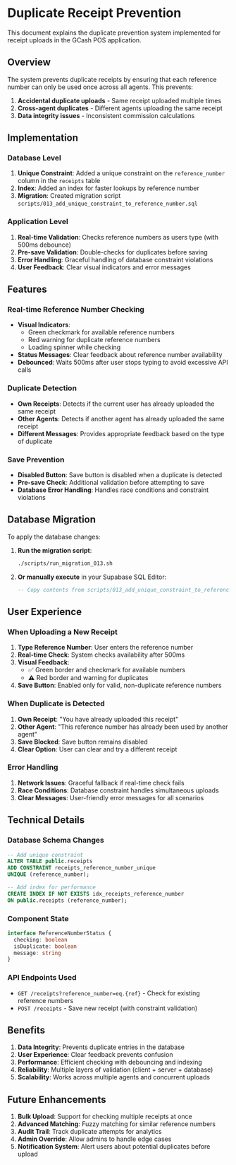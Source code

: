 # Duplicate Receipt Prevention

This document explains the duplicate prevention system implemented for receipt uploads in the GCash POS application.

## Overview

The system prevents duplicate receipts by ensuring that each reference number can only be used once across all agents. This prevents:

1. **Accidental duplicate uploads** - Same receipt uploaded multiple times
2. **Cross-agent duplicates** - Different agents uploading the same receipt
3. **Data integrity issues** - Inconsistent commission calculations

## Implementation

### Database Level

1. **Unique Constraint**: Added a unique constraint on the `reference_number` column in the `receipts` table
2. **Index**: Added an index for faster lookups by reference number
3. **Migration**: Created migration script `scripts/013_add_unique_constraint_to_reference_number.sql`

### Application Level

1. **Real-time Validation**: Checks reference numbers as users type (with 500ms debounce)
2. **Pre-save Validation**: Double-checks for duplicates before saving
3. **Error Handling**: Graceful handling of database constraint violations
4. **User Feedback**: Clear visual indicators and error messages

## Features

### Real-time Reference Number Checking

- **Visual Indicators**: 
  - Green checkmark for available reference numbers
  - Red warning for duplicate reference numbers
  - Loading spinner while checking
- **Status Messages**: Clear feedback about reference number availability
- **Debounced**: Waits 500ms after user stops typing to avoid excessive API calls

### Duplicate Detection

- **Own Receipts**: Detects if the current user has already uploaded the same receipt
- **Other Agents**: Detects if another agent has already uploaded the same receipt
- **Different Messages**: Provides appropriate feedback based on the type of duplicate

### Save Prevention

- **Disabled Button**: Save button is disabled when a duplicate is detected
- **Pre-save Check**: Additional validation before attempting to save
- **Database Error Handling**: Handles race conditions and constraint violations

## Database Migration

To apply the database changes:

1. **Run the migration script**:
   ```bash
   ./scripts/run_migration_013.sh
   ```

2. **Or manually execute** in your Supabase SQL Editor:
   ```sql
   -- Copy contents from scripts/013_add_unique_constraint_to_reference_number.sql
   ```

## User Experience

### When Uploading a New Receipt

1. **Type Reference Number**: User enters the reference number
2. **Real-time Check**: System checks availability after 500ms
3. **Visual Feedback**: 
   - ✅ Green border and checkmark for available numbers
   - ⚠️ Red border and warning for duplicates
4. **Save Button**: Enabled only for valid, non-duplicate reference numbers

### When Duplicate is Detected

1. **Own Receipt**: "You have already uploaded this receipt"
2. **Other Agent**: "This reference number has already been used by another agent"
3. **Save Blocked**: Save button remains disabled
4. **Clear Option**: User can clear and try a different receipt

### Error Handling

1. **Network Issues**: Graceful fallback if real-time check fails
2. **Race Conditions**: Database constraint handles simultaneous uploads
3. **Clear Messages**: User-friendly error messages for all scenarios

## Technical Details

### Database Schema Changes

```sql
-- Add unique constraint
ALTER TABLE public.receipts 
ADD CONSTRAINT receipts_reference_number_unique 
UNIQUE (reference_number);

-- Add index for performance
CREATE INDEX IF NOT EXISTS idx_receipts_reference_number 
ON public.receipts (reference_number);
```

### Component State

```typescript
interface ReferenceNumberStatus {
  checking: boolean
  isDuplicate: boolean
  message: string
}
```

### API Endpoints Used

- `GET /receipts?reference_number=eq.{ref}` - Check for existing reference numbers
- `POST /receipts` - Save new receipt (with constraint validation)

## Benefits

1. **Data Integrity**: Prevents duplicate entries in the database
2. **User Experience**: Clear feedback prevents confusion
3. **Performance**: Efficient checking with debouncing and indexing
4. **Reliability**: Multiple layers of validation (client + server + database)
5. **Scalability**: Works across multiple agents and concurrent uploads

## Future Enhancements

1. **Bulk Upload**: Support for checking multiple receipts at once
2. **Advanced Matching**: Fuzzy matching for similar reference numbers
3. **Audit Trail**: Track duplicate attempts for analytics
4. **Admin Override**: Allow admins to handle edge cases
5. **Notification System**: Alert users about potential duplicates before upload
